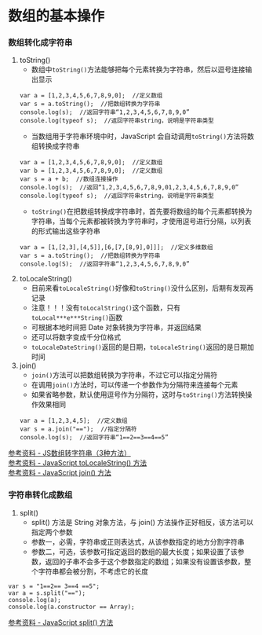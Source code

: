 # 数组的基本操作

### 数组转化成字符串
1. toString()
	+ 数组中`toString()`方法能够把每个元素转换为字符串，然后以逗号连接输出显示  
	```
	var a = [1,2,3,4,5,6,7,8,9,0];  //定义数组
	var s = a.toString();  //把数组转换为字符串
	console.log(s);  //返回字符串“1,2,3,4,5,6,7,8,9,0”
	console.log(typeof s);  //返回字符串string，说明是字符串类型
	```
	+ 当数组用于字符串环境中时，JavaScript 会自动调用`toString()`方法将数组转换成字符串  
	```
	var a = [1,2,3,4,5,6,7,8,9,0];  //定义数组
	var b = [1,2,3,4,5,6,7,8,9,0];  //定义数组
	var s = a + b;  //数组连接操作
	console.log(s);  //返回“1,2,3,4,5,6,7,8,9,01,2,3,4,5,6,7,8,9,0”
	console.log(typeof s);  //返回字符串string，说明是字符串类型
	```
	+ `toString()`在把数组转换成字符串时，首先要将数组的每个元素都转换为字符串，当每个元素都被转换为字符串时，才使用逗号进行分隔，以列表的形式输出这些字符串  
	```
	var a = [1,[2,3],[4,5]],[6,[7,[8,9],0]]];  //定义多维数组
	var s = a.toString();  //把数组转换为字符串
	console.log(S);  //返回字符串“1,2,3,4,5,6,7,8,9,0”
	```
2. toLocaleString()
	+ 目前来看`toLocaleString()`好像和`toString()`没什么区别，后期有发现再记录  
	+ 注意！！！没有`toLocalString()`这个函数，只有`toLocal***e***String()`函数  
	+ 可根据本地时间把 Date 对象转换为字符串，并返回结果  
	+ 还可以将数字变成千分位格式  
	+ `toLocaleDateString()`返回的是日期，`toLocaleString()`返回的是日期加时间  
3. join()
	+ `join()`方法可以把数组转换为字符串，不过它可以指定分隔符  
	+ 在调用`join()`方法时，可以传递一个参数作为分隔符来连接每个元素  
	+ 如果省略参数，默认使用逗号作为分隔符，这时与`toString()`方法转换操作效果相同  
	```
	var a = [1,2,3,4,5];  //定义数组
	var s = a.join("==");  //指定分隔符
	console.log(s);  //返回字符串“1==2==3==4==5”
	```

[参考资料 - JS数组转字符串（3种方法）](http://c.biancheng.net/view/5673.html)  
[参考资料 - JavaScript toLocaleString() 方法](https://www.runoob.com/jsref/jsref-tolocalestring.html)  
[参考资料 - JavaScript join() 方法](https://www.w3school.com.cn/jsref/jsref_join.asp)  

### 字符串转化成数组
1. split()
	+ split() 方法是 String 对象方法，与 join() 方法操作正好相反，该方法可以指定两个参数  
	+ 参数一，必需，字符串或正则表达式，从该参数指定的地方分割字符串  
	+ 参数二，可选，该参数可指定返回的数组的最大长度；如果设置了该参数，返回的子串不会多于这个参数指定的数组；如果没有设置该参数，整个字符串都会被分割，不考虑它的长度  
```
var s = "1==2== 3==4 ==5";
var a = s.split("==");
console.log(a);
console.log(a.constructor == Array);
```

[参考资料 - JavaScript split() 方法](https://www.w3school.com.cn/js/jsref_split.asp)